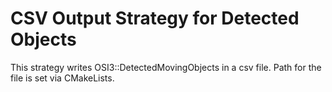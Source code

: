 # CSV Output Strategy for Detected Objects

This strategy writes OSI3::DetectedMovingObjects in a csv file.
Path for the file is set via CMakeLists.
